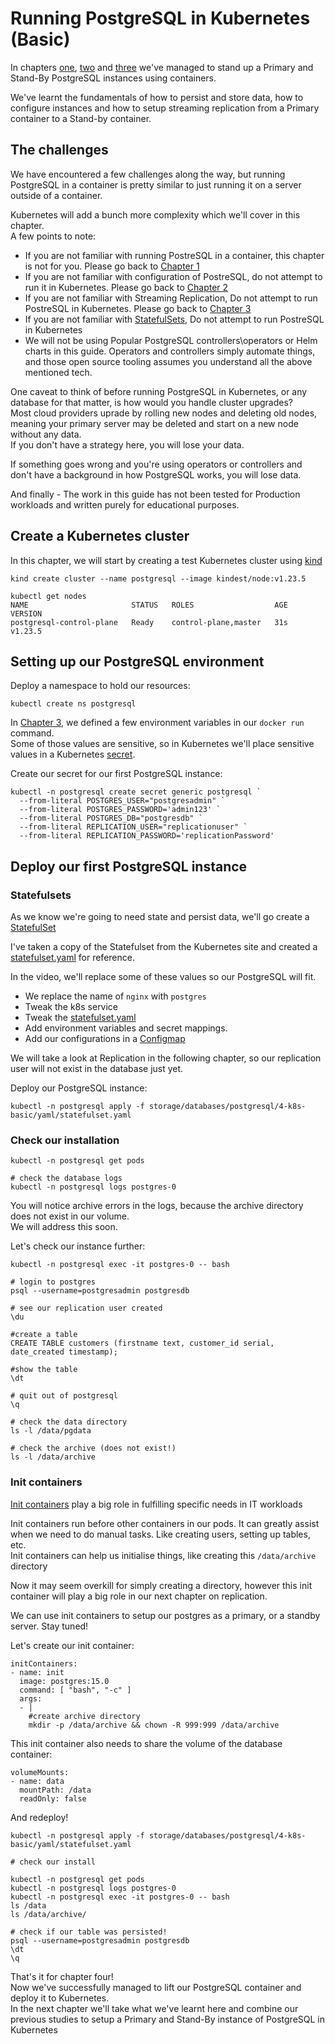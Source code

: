 # Running PostgreSQL in Kubernetes (Basic)

In chapters [one](../1-introduction/README.md), [two](../2-configuration/README.md) and [three](../3-replication/README.md) we've managed to stand up a Primary and Stand-By PostgreSQL instances using containers. </br>

We've learnt the fundamentals of how to persist and store data, how to configure instances and how to setup streaming replication from a Primary container to a Stand-by container. </br>

## The challenges

We have encountered a few challenges along the way, but running PostgreSQL in a container is pretty similar to just running it on a server outside of a container. </br>

</hr>

Kubernetes will add a bunch more complexity which we'll cover in this chapter. </br>
A few points to note:

* If you are not familiar with running PostreSQL in a container, this chapter is not for you. Please go back to [Chapter 1](../1-introduction/README.md)
* If you are not familiar with configuration of PostreSQL, do not attempt to run it in Kubernetes. Please go back to [Chapter 2](../2-configuration/README.md)
* If you are not familiar with Streaming Replication, Do not attempt to run PostreSQL in Kubernetes. Please go back to [Chapter 3](../3-replication/README.md)
* If you are not familiar with [StatefulSets](https://kubernetes.io/docs/concepts/workloads/controllers/statefulset/), Do not attempt to run PostreSQL in Kubernetes
* We will not be using Popular PostgreSQL controllers\operators or Helm charts in this guide. Operators and controllers simply automate things, and those open source tooling assumes you understand all the above mentioned tech.

One caveat to think of before running PostgreSQL in Kubernetes, or any database for that matter, is how would you handle cluster upgrades? </br>
Most cloud providers uprade by rolling new nodes and deleting old nodes, meaning your primary server may be deleted and start on a new node without any data. </br> If you don't have a strategy here, you will lose your data. </br>

If something goes wrong and you're using operators or controllers and don't have a background in how PostgreSQL works, you will lose data. </br>

And finally - The work in this guide has not been tested for Production workloads and written purely for educational purposes. </br>

## Create a Kubernetes cluster

In this chapter, we will start by creating a test Kubernetes cluster using [kind](https://kind.sigs.k8s.io/) </br>

```
kind create cluster --name postgresql --image kindest/node:v1.23.5

kubectl get nodes
NAME                       STATUS   ROLES                  AGE   VERSION
postgresql-control-plane   Ready    control-plane,master   31s   v1.23.5
```

## Setting up our PostgreSQL environment

Deploy a namespace to hold our resources: 

```
kubectl create ns postgresql
```

In [Chapter 3](../3-replication/README.md), we defined a few environment variables in our `docker run` command. </br>
Some of those values are sensitive, so in Kubernetes we'll place sensitive values in a Kubernetes [secret](https://kubernetes.io/docs/concepts/configuration/secret/). </br>


Create our secret for our first PostgreSQL instance:

```
kubectl -n postgresql create secret generic postgresql `
  --from-literal POSTGRES_USER="postgresadmin" `
  --from-literal POSTGRES_PASSWORD='admin123' `
  --from-literal POSTGRES_DB="postgresdb" `
  --from-literal REPLICATION_USER="replicationuser" `
  --from-literal REPLICATION_PASSWORD='replicationPassword'
```

## Deploy our first PostgreSQL instance

### Statefulsets

As we know we're going to need state and persist data, we'll go create a [StatefulSet](https://kubernetes.io/docs/concepts/workloads/controllers/statefulset/)

I've taken a copy of the Statefulset from the Kubernetes site and created a [statefulset.yaml](./yaml/statefulset.yaml) for reference. </br>

In the video, we'll replace some of these values so our PostgreSQL will fit. </br>

* We replace the name of `nginx` with `postgres`
* Tweak the k8s service
* Tweak the [statefulset.yaml](./yaml/statefulset.yaml)
* Add environment variables and secret mappings.
* Add our configurations in a [Configmap](https://kubernetes.io/docs/concepts/configuration/configmap/)

We will take a look at Replication in the following chapter, so our replication user will not exist in the database just yet. </br>

Deploy our PostgreSQL instance:

```
kubectl -n postgresql apply -f storage/databases/postgresql/4-k8s-basic/yaml/statefulset.yaml
```

### Check our installation

```
kubectl -n postgresql get pods

# check the database logs
kubectl -n postgresql logs postgres-0

```
You will notice archive errors in the logs, because the archive directory does not exist in our volume. </br>
We will address this soon. </br>

Let's check our instance further:

```
kubectl -n postgresql exec -it postgres-0 -- bash

# login to postgres
psql --username=postgresadmin postgresdb

# see our replication user created
\du

#create a table
CREATE TABLE customers (firstname text, customer_id serial, date_created timestamp);

#show the table
\dt

# quit out of postgresql
\q

# check the data directory
ls -l /data/pgdata

# check the archive (does not exist!)
ls -l /data/archive
```

### Init containers

[Init containers](https://kubernetes.io/docs/concepts/workloads/pods/init-containers/) play a big role in fulfilling specific needs in IT workloads </br>

Init containers run before other containers in our pods. It can greatly assist when we need to do manual tasks. Like creating users, setting up tables, etc. </br>
Init containers can help us initialise things, like creating this `/data/archive` directory </br>

Now it may seem overkill for simply creating a directory, however this init container will play a big role in our next chapter on replication. </br>

We can use init containers to setup our postgres as a primary, or a standby server. Stay tuned! </br>

Let's create our init container:

```
initContainers:
- name: init
  image: postgres:15.0
  command: [ "bash", "-c" ]
  args:
  - |
    #create archive directory
    mkdir -p /data/archive && chown -R 999:999 /data/archive
```

This init container also needs to share the volume of the database container:

```
volumeMounts:
- name: data
  mountPath: /data
  readOnly: false
```

And redeploy!

```
kubectl -n postgresql apply -f storage/databases/postgresql/4-k8s-basic/yaml/statefulset.yaml

# check our install

kubectl -n postgresql get pods
kubectl -n postgresql logs postgres-0
kubectl -n postgresql exec -it postgres-0 -- bash
ls /data
ls /data/archive/

# check if our table was persisted!
psql --username=postgresadmin postgresdb
\dt
\q
```

That's it for chapter four! </br>
Now we've successfully managed to lift our PostgreSQL container and deploy it to Kubernetes. </br>
In the next chapter we'll take what we've learnt here and combine our previous studies to setup a Primary and Stand-By instance of PostgreSQL in Kubernetes </br>

